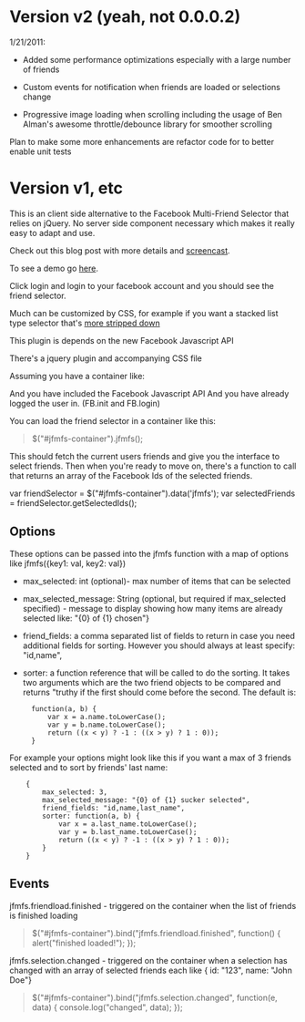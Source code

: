 # Version v2 (yeah, not 0.0.0.2)  
1/21/2011:

* Added some performance optimizations especially with a large number of friends

* Custom events for notification when friends are loaded or selections change

* Progressive image loading when scrolling including the usage of Ben Alman's awesome throttle/debounce library for smoother scrolling

Plan to make some more enhancements are refactor code for to better enable unit tests

# Version v1, etc

This is an client side alternative to the Facebook Multi-Friend Selector that 
relies on jQuery. No server side component necessary which makes it really
easy to adapt and use. 

Check out this blog post with more details and [screencast](http://bit.ly/cHDkzm).

To see a demo go [here](http://mbrevoort.github.com/jquery-facebook-multi-friend-selector/).

Click login and login to your facebook account and you should see the friend selector.

Much can be customized by CSS, for example if you want a stacked list type selector that's [more stripped down](http://mbrevoort.github.com/jquery-facebook-multi-friend-selector/list.html)


This plugin is depends on the new Facebook Javascript API
> <script src="http://connect.facebook.net/en_US/all.js"></script>

There's a jquery plugin and accompanying CSS file

Assuming you have a container like:
> <div id="jfmfs-container"></div>

And you have included the Facebook Javascript API
And you have already logged the user in. (FB.init and FB.login)

You can load the friend selector in a container like this:
> $("#jfmfs-container").jfmfs();

This should fetch the current users friends and give you the interface to select friends. Then when you're ready to move on, there's a function to call that returns an array of the Facebook Ids of the selected friends. 

var friendSelector  = $("#jfmfs-container").data('jfmfs');
var selectedFriends = friendSelector.getSelectedIds();

Options
-------
These options can be passed into the jfmfs function with a map of options like jfmfs({key1: val, key2: val})

* max_selected: int (optional)- max number of items that can be selected
* max_selected_message: String (optional, but required if max_selected specified) - message to display showing how many items are already selected like: "{0} of {1} chosen"}
* friend_fields: a comma separated list of fields to return in case you need additional fields for sorting. However you should always at least specify: "id,name",
* sorter: a function reference that will be called to do the sorting. It takes two arguments which are the two friend objects to be compared and returns "truthy if the first should come before the second. The default is:

		function(a, b) {
			var x = a.name.toLowerCase();
			var y = b.name.toLowerCase();
			return ((x < y) ? -1 : ((x > y) ? 1 : 0));
		}

For example your options might look like this if you want a max of 3 friends selected and to sort by friends' last name:

		{
		    max_selected: 3,
		    max_selected_message: "{0} of {1} sucker selected",
			friend_fields: "id,name,last_name",
			sorter: function(a, b) {
		        var x = a.last_name.toLowerCase();
		        var y = b.last_name.toLowerCase();
		        return ((x < y) ? -1 : ((x > y) ? 1 : 0));
		    }
		}

Events
------
jfmfs.friendload.finished - triggered on the container when the list of friends is finished loading

> $("#jfmfs-container").bind("jfmfs.friendload.finished", function() { 
>     alert("finished loaded!"); 
> });

jfmfs.selection.changed - triggered on the container when a selection has changed with an array of selected friends each like { id: "123", name: "John Doe"}

> $("#jfmfs-container").bind("jfmfs.selection.changed", function(e, data) { 
>     console.log("changed", data);
> });                     

